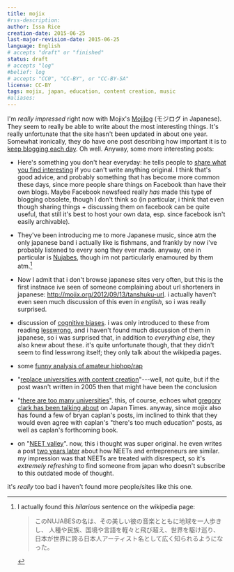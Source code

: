 ```yaml
---
title: mojix
#rss-description: 
author: Issa Rice
creation-date: 2015-06-25
last-major-revision-date: 2015-06-25
language: English
# accepts "draft" or "finished"
status: draft
# accepts "log"
#belief: log
# accepts "CC0", "CC-BY", or "CC-BY-SA"
license: CC-BY
tags: mojix, japan, education, content creation, music
#aliases: 
---
```


I'm *really impressed* right now with Mojix's
[Mojilog](http://mojix.org) (モジログ in Japanese). They seem to really
be able to write about the most interesting things. It's really
unfortunate that the site hasn't been updated in about one year.
Somewhat ironically, they do have one post describing how important it
is to [keep blogging each day](http://mojix.org/2008/06/22/everyday_blog_training). Oh well. Anyway, some more interesting
posts:

- Here's something you don't hear everyday: he tells people to [share
  what you find
  interesting](http://mojix.org/2009/01/18/blog_method_shoukai) if you
  can't write anything original.  I think that's good advice, and
  probably something that has become more common these days, since more
  people share things on Facebook than have their own blogs.  Maybe
  Facebook newsfeed really *has* made this type of blogging obsolete,
  though I don't think so (in particular, i think that even though
  sharing things + discussing them on facebook can be quite useful, that
  still it's best to host your own data, esp. since facebook isn't
  easily archivable).

- They've been introducing me to more Japanese music, since atm the only
  japanese band i actually like is fishmans, and frankly by now i've
  probably listened to every song they ever made. anyway, one in
  particular is [Nujabes](https://ja.wikipedia.org/wiki/Nujabes), though
  im not particularly enamoured by them atm.[^nj]

    [^nj]: I actually found this *hilarious* sentence on the wikipedia
    page:

        >このNUJABESの名は、その美しい彼の音楽とともに地球を一人歩きし、
        人種や民族、国境や言語を軽々と飛び超え、世界を駆け巡り、
        日本が世界に誇る日本人アーティスト名として広く知られるようになった。 
- Now I admit that i don't browse japanese sites very often, but this is
  the first instnace ive seen of someone complaining about url
  shorteners in japanese: <http://mojix.org/2012/09/13/tanshuku-url>. i
  actually haven't even seen much discussion of this even in *english*,
  so i was really surprised.

- discussion of [cognitive
  biases](http://mojix.org/2008/05/19/cognitive_biases). i was only
  introduced to these from reading [lesswrong](), and i haven't found
  much discussion of them in japanese, so i was surprised that, in
  addition to *everything else*, they also knew about these. it's quite
  unfortunate though, that they didn't seem to find lesswrong itself;
  they only talk about the wikipedia pages.

- some [funny analysis of amateur hiphop/rap](http://mojix.org/2008/12/30/hateshinai_nomura)

- "[replace universities with content
  creation](http://mojix.org/2005/12/24/211938)"---well, not quite, but
  if the post wasn't written in 2005 then that might have been the
  conclusion

- "[there are too many universities][too many]". this, of course, echoes
  what [gregory clark has been talking about][j u] on Japan Times.
  anyway, since mojix also has found a few of bryan caplan's posts, im
  inclined to think that they would even agree with caplan's "there's
  too much education" posts, as well as caplan's forthcoming book.

    [too many]: http://mojix.org/2012/07/07/daigaku-oosugi
    [j u]: http://www.japantimes.co.jp/opinion/2012/11/28/commentary/japans-university-education-crisis/

- on "[NEET valley](http://mojix.org/2010/10/20/neet-valley)". now, this
  i thought was super original. he even writes a post [two years
  later](http://mojix.org/2012/07/06/neet-kigyou) about how NEETs and
  entrepreneurs are similar. my impression was that NEETs are treated
  with disrespect, so it's *extremely refreshing* to find someone from
  japan who doesn't subscribe to this outdated mode of thought.

it's *really* too bad i haven't found more people/sites like this one.
